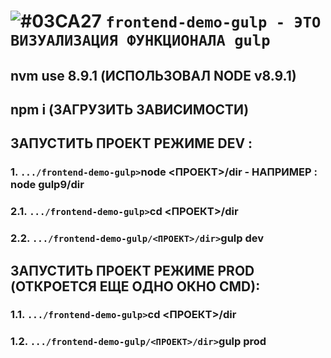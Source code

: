 # ![#03CA27](https://placehold.it/30/c5f015/000000?text='') `frontend-demo-gulp - ЭТО ВИЗУАЛИЗАЦИЯ ФУНКЦИОНАЛА gulp`

## nvm use 8.9.1 (ИСПОЛЬЗОВАЛ NODE v8.9.1)
## npm i (ЗАГРУЗИТЬ ЗАВИСИМОСТИ)
## ЗАПУСТИТЬ ПРОЕКТ РЕЖИМЕ DEV :
### 1. `.../frontend-demo-gulp>`node <ПРОЕКТ>/dir - НАПРИМЕР : node gulp9/dir 
### 2.1. `.../frontend-demo-gulp>`cd  <ПРОЕКТ>/dir
### 2.2. `.../frontend-demo-gulp/<ПРОЕКТ>/dir>`gulp dev
## ЗАПУСТИТЬ ПРОЕКТ РЕЖИМЕ PROD (ОТКРОЕТСЯ ЕЩЕ ОДНО ОКНО CMD):
### 1.1. `.../frontend-demo-gulp>`cd  <ПРОЕКТ>/dir
### 1.2. `.../frontend-demo-gulp/<ПРОЕКТ>/dir>`gulp prod

